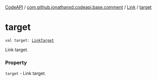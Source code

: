 [CodeAPI](../../index.md) / [com.github.jonathanxd.codeapi.base.comment](../index.md) / [Link](index.md) / [target](.)

# target

`val target: `[`LinkTarget`](-link-target/index.md)

Link target.

### Property

`target` - Link target.